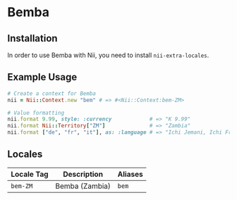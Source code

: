 <!-- This file has been generated. Source: languages/_template.md.erb -->

# Bemba

## Installation

In order to use Bemba with Nii, you need to install `nii-extra-locales`.

## Example Usage

``` ruby
# Create a context for Bemba
nii = Nii::Context.new "bem" # => #<Nii::Context:bem-ZM>

# Value formatting
nii.format 9.99, style: :currency            # => "K 9.99"
nii.format Nii::Territory["ZM"]              # => "Zambia"
nii.format ["de", "fr", "it"], as: :language # => "Ichi Jemani, Ichi Frenchi, Ichi Italiani"
```


## Locales

<table>
  <thead>
    <tr>
      <th>Locale Tag</th>
      <th>Description</th>
      <th>Aliases</th>
    </tr>
  </thead>
  <tbody>
    <tr>
      <td><code>bem-ZM</code></td>
      <td>Bemba (Zambia)</td>
      <td><code>bem</code></td>
    </tr>
  </tbody>
</table>

